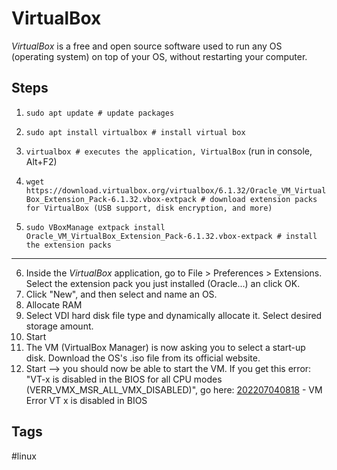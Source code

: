 # VirtualBox

*VirtualBox* is a free and open source software used to run any OS (operating system) on top of your OS, without restarting your computer.  

## Steps
1. `sudo apt update # update packages ` 
2. `sudo apt install virtualbox # install virtual box`
3. `virtualbox # executes the application, VirtualBox` (run in console, Alt+F2)  

4. `wget https://download.virtualbox.org/virtualbox/6.1.32/Oracle_VM_VirtualBox_Extension_Pack-6.1.32.vbox-extpack # download extension packs for VirtualBox (USB support, disk encryption, and more)`   
5. `sudo VBoxManage extpack install Oracle_VM_VirtualBox_Extension_Pack-6.1.32.vbox-extpack # install the extension packs` 
---
6. Inside the *VirtualBox* application, go to File > Preferences > Extensions. Select the extension pack you just installed (Oracle...) an click OK.  
7. Click "New", and then select and name an OS.  
8. Allocate RAM  
9. Select VDI hard disk file type and dynamically allocate it. Select desired storage amount.  
10. Start
11. The VM (VirtualBox Manager) is now asking you to select a start-up disk. Download the OS's .iso file from its official website.  
12. Start --> you should now be able to start the VM. If you get this error: "VT-x is disabled in the BIOS for all CPU modes (VERR_VMX_MSR_ALL_VMX_DISABLED)", go here: [202207040818](../202207040818) - VM Error VT x is disabled in BIOS 


## Tags
#linux
